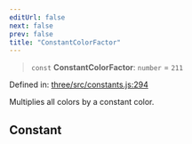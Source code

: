 ```yaml
---
editUrl: false
next: false
prev: false
title: "ConstantColorFactor"
---
```


> `const` **ConstantColorFactor**: `number` = `211`

Defined in: [three/src/constants.js:294](https://github.com/DefinitelyMaybe/three-i18n/blob/fa57b79433d1c349ffb23a78727299c8d4190136/three/src/constants.js#L294)

Multiplies all colors by a constant color.

## Constant
